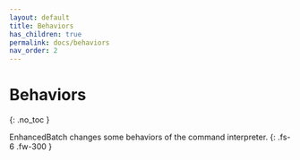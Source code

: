 ```yaml
---
layout: default
title: Behaviors
has_children: true
permalink: docs/behaviors
nav_order: 2
---
```


# Behaviors
{: .no_toc }


EnhancedBatch changes some behaviors of the command interpreter.
{: .fs-6 .fw-300 }
